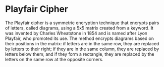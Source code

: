 # Playfair Cipher

The Playfair cipher is a symmetric encryption technique that encrypts pairs of letters, called diagrams, using a 5x5 matrix created from a keyword. It was invented by Charles Wheatstone in 1854 and is named after Lyon Playfair, who promoted its use. The method encrypts diagrams based on their positions in the matrix: if letters are in the same row, they are replaced by letters to their right; if they are in the same column, they are replaced by letters below them; and if they form a rectangle, they are replaced by the letters on the same row at the opposite corners.